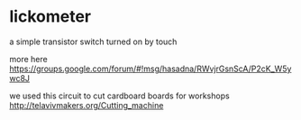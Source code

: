 # lickometer
a simple transistor switch turned on by touch  

more here https://groups.google.com/forum/#!msg/hasadna/RWvjrGsnScA/P2cK_W5ywc8J

we used this circuit to cut cardboard boards for workshops
http://telavivmakers.org/Cutting_machine
